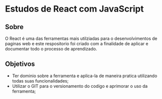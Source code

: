 # Estudos de React com JavaScript

## Sobre
O React é uma das ferramentas mais utilziadas para o desenvolvimentos de paginas web e este respositorio foi criado com a finalidade de aplicar e documentar todo o processo de aprendizado.

## Objetivos

- Ter dominio sobre a ferramenta e aplica-la de maneira pratica utilizando todas suas funcionalidades;
- Utilizar o GIT para o versionamento do codigo e aprimorar o uso da ferramenta;